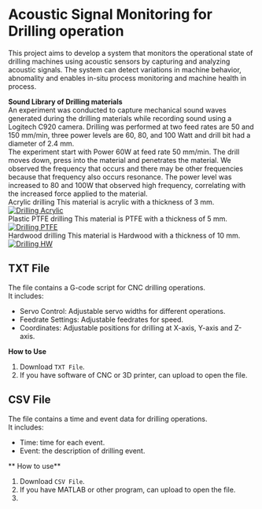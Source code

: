 # Acoustic Signal Monitoring for Drilling operation
This project aims to develop a system that monitors the operational state of drilling machines using acoustic sensors by capturing and analyzing acoustic signals.
The system can detect variations in machine behavior, abnomality and enables in-situ process monitoring and machine health in process.

**Sound Library of Drilling materials**
<br>
An experiment was conducted to capture mechanical sound waves generated during the drilling materials while recording sound using a Logitech C920 camera.
Drilling was performed at two feed rates are 50 and 150 mm/min, three power levels are 60, 80, and 100 Watt and drill bit had a diameter of 2.4 mm.
<br>
The experiment start with Power 60W at feed rate 50 mm/min. The drill moves down, press into the material and penetrates the material. We observed the frequency that occurs and there may be other frequencies because that frequency also occurs resonance. The power level was increased to 80 and 100W that observed high frequency, correlating with the increased force applied to the material.
<br>
Acrylic drilling
This material is acrylic with a thickness of 3 mm.
<br>
[![Drilling Acrylic](https://img.youtube.com/vi/ywRKRw5kEJM&list=PLf1BGPU_G0c1O0jCYUZA6wtgSypcxmyDU&index=1/0.jpg)](https://www.youtube.com/watch?v=ywRKRw5kEJM&list=PLf1BGPU_G0c1O0jCYUZA6wtgSypcxmyDU&index=1)
<br>
Plastic PTFE drilling
This material is PTFE with a thickness of 5 mm.
<br>
[![Drilling PTFE](https://img.youtube.com/vi/8MmbGZMqn0s&list=PLf1BGPU_G0c1O0jCYUZA6wtgSypcxmyDU&index=3/0.jpg)](https://www.youtube.com/watch?v=8MmbGZMqn0s&list=PLf1BGPU_G0c1O0jCYUZA6wtgSypcxmyDU&index=3)
<br>
Hardwood drilling
This material is Hardwood with a thickness of 10 mm.
<br>
[![Drilling HW](https://img.youtube.com/vi/IHWydRdQkqU&list=PLf1BGPU_G0c1O0jCYUZA6wtgSypcxmyDU&index=2/0.jpg)](https://www.youtube.com/watch?v=IHWydRdQkqU&list=PLf1BGPU_G0c1O0jCYUZA6wtgSypcxmyDU&index=2)


## TXT File
The file contains a G-code script for CNC drilling operations.
<br>
It includes:
- Servo Control: Adjustable servo widths for different operations.
- Feedrate Settings: Adjustable feedrates for speed.
- Coordinates: Adjustable positions for drilling at X-axis, Y-axis and Z-axis.

**How to Use**
1. Download `TXT File`.
2. If you have software of CNC or 3D printer, can upload to open the file.

## CSV File
The file contains a time and event data for drilling operations.
<br>
It includes:
- Time: time for each event.
- Event: the description of drilling event.

** How to use**
1. Download `CSV File`.
2. If you have MATLAB or other program, can upload to open the file.
3. 
